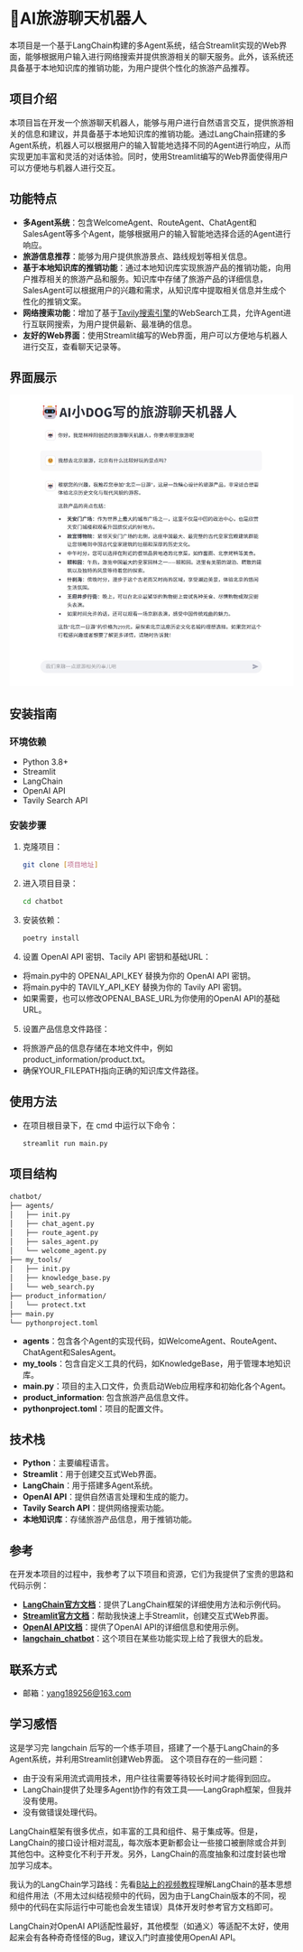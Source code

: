 # 🤖AI旅游聊天机器人

本项目是一个基于LangChain构建的多Agent系统，结合Streamlit实现的Web界面，能够根据用户输入进行网络搜索并提供旅游相关的聊天服务。此外，该系统还具备基于本地知识库的推销功能，为用户提供个性化的旅游产品推荐。

## 项目介绍

本项目旨在开发一个旅游聊天机器人，能够与用户进行自然语言交互，提供旅游相关的信息和建议，并具备基于本地知识库的推销功能。通过LangChain搭建的多Agent系统，机器人可以根据用户的输入智能地选择不同的Agent进行响应，从而实现更加丰富和灵活的对话体验。同时，使用Streamlit编写的Web界面使得用户可以方便地与机器人进行交互。

## 功能特点

- **多Agent系统**：包含WelcomeAgent、RouteAgent、ChatAgent和SalesAgent等多个Agent，能够根据用户的输入智能地选择合适的Agent进行响应。
- **旅游信息推荐**：能够为用户提供旅游景点、路线规划等相关信息。
- **基于本地知识库的推销功能**：通过本地知识库实现旅游产品的推销功能，向用户推荐相关的旅游产品和服务。知识库中存储了旅游产品的详细信息，SalesAgent可以根据用户的兴趣和需求，从知识库中提取相关信息并生成个性化的推销文案。
- **网络搜索功能**：增加了基于[Tavily搜索引擎](https://tavily.com/)的WebSearch工具，允许Agent进行互联网搜索，为用户提供最新、最准确的信息。
- **友好的Web界面**：使用Streamlit编写的Web界面，用户可以方便地与机器人进行交互，查看聊天记录等。

## 界面展示
![Web界面](DISPLAY.jpg)

## 安装指南

### 环境依赖

- Python 3.8+
- Streamlit
- LangChain
- OpenAI API
- Tavily Search API

### 安装步骤

1. 克隆项目：
   ```bash
   git clone [项目地址]
   ```
2. 进入项目目录：
   ```bash
   cd chatbot
   ```

3. 安装依赖：
   ```bash
   poetry install
   ```
   
4. 设置 OpenAI API 密钥、Tacily API 密钥和基础URL：
- 将main.py中的 OPENAI_API_KEY 替换为你的 OpenAI API 密钥。
- 将main.py中的 TAVILY_API_KEY 替换为你的 Tavily API 密钥。
- 如果需要，也可以修改OPENAI_BASE_URL为你使用的OpenAI API的基础URL。

5. 设置产品信息文件路径：
- 将旅游产品的信息存储在本地文件中，例如product_information/product.txt。
- 确保YOUR_FILEPATH指向正确的知识库文件路径。

## 使用方法
- 在项目根目录下，在 cmd 中运行以下命令：
   ```bash
   streamlit run main.py
   ```

## 项目结构
```commandline
chatbot/
├── agents/
│   ├── init.py
│   ├── chat_agent.py
│   ├── route_agent.py
│   ├── sales_agent.py
│   └── welcome_agent.py
├── my_tools/
│   ├── init.py
│   ├── knowledge_base.py
│   └── web_search.py
├── product_information/
│   └── protect.txt
├── main.py
└── pythonproject.toml
```
- **agents**：包含各个Agent的实现代码，如WelcomeAgent、RouteAgent、ChatAgent和SalesAgent。
- **my_tools**：包含自定义工具的代码，如KnowledgeBase，用于管理本地知识库。
- **main.py**：项目的主入口文件，负责启动Web应用程序和初始化各个Agent。
- **product_information**: 包含旅游产品信息文件。
- **pythonproject.toml**：项目的配置文件。

## 技术栈
- **Python**：主要编程语言。
- **Streamlit**：用于创建交互式Web界面。
- **LangChain**：用于搭建多Agent系统。
- **OpenAI API**：提供自然语言处理和生成的能力。
- **Tavily Search API**：提供网络搜索功能。
- **本地知识库**：存储旅游产品信息，用于推销功能。

## 参考
在开发本项目的过程中，我参考了以下项目和资源，它们为我提供了宝贵的思路和代码示例：
- **[LangChain官方文档](https://www.langchain.com.cn/docs/how_to/)**：提供了LangChain框架的详细使用方法和示例代码。
- **[Streamlit官方文档](https://docs.streamlit.io/get-started)**：帮助我快速上手Streamlit，创建交互式Web界面。
- **[OpenAI API文档](https://www.openaidoc.com.cn/docs/introduction)**：提供了OpenAI API的详细信息和使用示例。
- **[langchain_chatbot](https://github.com/jerry1900/langchain_chatbot)**：这个项目在某些功能实现上给了我很大的启发。

## 联系方式
- 邮箱：yang189256@163.com

## 学习感悟
这是学习完 langchain 后写的一个练手项目，搭建了一个基于LangChain的多Agent系统，并利用Streamlit创建Web界面。
这个项目存在的一些问题：
- 由于没有采用流式调用技术，用户往往需要等待较长时间才能得到回应。
- LangChain提供了处理多Agent协作的有效工具——LangGraph框架，但我并没有使用。
- 没有做错误处理代码。<br>

LangChain框架有很多优点，如丰富的工具和组件、易于集成等。但是，LangChain的接口设计相对混乱，每次版本更新都会让一些接口被删除或合并到其他包中。这种变化不利于开发。另外，LangChain的高度抽象和过度封装也增加学习成本。

我认为的LangChain学习路线：先看[B站上的视频教程](https://www.bilibili.com/video/BV1E94y187YX/?share_source=copy_web&vd_source=c14e27255774df8dc181dbb7ab0e9a78)理解LangChain的基本思想和组件用法（不用太过纠结视频中的代码，因为由于LangChain版本的不同，视频中的代码在实际运行中可能也会发生错误）具体开发时参考官方文档即可。

LangChain对OpenAI API适配性最好，其他模型（如通义）等适配不太好，使用起来会有各种奇奇怪怪的Bug，建议入门时直接使用OpenAI API。
